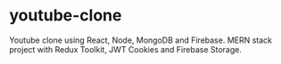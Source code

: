 # youtube-clone
Youtube clone using React, Node, MongoDB and Firebase. MERN stack project with Redux Toolkit, JWT Cookies and Firebase Storage. 
